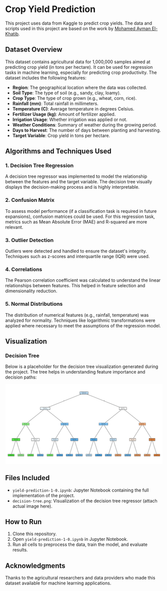 # Crop Yield Prediction
This project uses data from Kaggle to predict crop yields. The data and scripts used in this project are based on the work by [Mohamed Ayman El-Khatib](https://www.kaggle.com/code/mohamedaymanelkhatib/yield-prediction-1-0?scriptVersionId=214508957).

## Dataset Overview
This dataset contains agricultural data for 1,000,000 samples aimed at predicting crop yield (in tons per hectare). It can be used for regression tasks in machine learning, especially for predicting crop productivity. The dataset includes the following features:

- **Region**: The geographical location where the data was collected.
- **Soil Type**: The type of soil (e.g., sandy, clay, loamy).
- **Crop Type**: The type of crop grown (e.g., wheat, corn, rice).
- **Rainfall (mm)**: Total rainfall in millimeters.
- **Temperature (C)**: Average temperature in degrees Celsius.
- **Fertilizer Usage (kg)**: Amount of fertilizer applied.
- **Irrigation Usage**: Whether irrigation was applied or not.
- **Weather Conditions**: Summary of weather during the growing period.
- **Days to Harvest**: The number of days between planting and harvesting.
- **Target Variable**: Crop yield in tons per hectare.

## Algorithms and Techniques Used

### 1. Decision Tree Regression
A decision tree regressor was implemented to model the relationship between the features and the target variable. The decision tree visually displays the decision-making process and is highly interpretable.

### 2. Confusion Matrix
To assess model performance (if a classification task is required in future expansions), confusion matrices could be used. For this regression task, metrics such as Mean Absolute Error (MAE) and R-squared are more relevant.

### 3. Outlier Detection
Outliers were detected and handled to ensure the dataset's integrity. Techniques such as z-scores and interquartile range (IQR) were used.

### 4. Correlations
The Pearson correlation coefficient was calculated to understand the linear relationships between features. This helped in feature selection and dimensionality reduction.

### 5. Normal Distributions
The distribution of numerical features (e.g., rainfall, temperature) was analyzed for normality. Techniques like logarithmic transformations were applied where necessary to meet the assumptions of the regression model.

## Visualization
### Decision Tree
Below is a placeholder for the decision tree visualization generated during the project. The tree helps in understanding feature importance and decision paths:

![Decision Tree](./decision-tree.png)

## Files Included
- `yield-prediction-1-0.ipynb`: Jupyter Notebook containing the full implementation of the project.
- `decision-tree.png`: Visualization of the decision tree regressor (attach actual image here).

## How to Run
1. Clone this repository.
2. Open `yield-prediction-1-0.ipynb` in Jupyter Notebook.
3. Run all cells to preprocess the data, train the model, and evaluate results.

## Acknowledgments
Thanks to the agricultural researchers and data providers who made this dataset available for machine learning applications.

